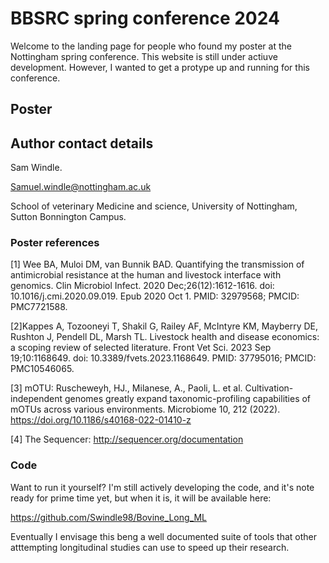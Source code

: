 # BBSRC spring conference 2024



Welcome to the landing page for people who found my poster at the Nottingham  spring conference. This website is still under actiuve development.  However, I wanted to get a protype up and running for this conference.

## Poster



## Author contact details



Sam Windle.

[Samuel.windle@nottingham.ac.uk](mailto:Samuel.windle@nottingham.ac.uk)

School of veterinary Medicine and science, University of Nottingham, Sutton Bonnington Campus.

### Poster references



[1] Wee BA, Muloi DM, van Bunnik BAD. Quantifying the transmission of  antimicrobial resistance at the human and livestock interface with  genomics. Clin Microbiol Infect. 2020 Dec;26(12):1612-1616. doi:  10.1016/j.cmi.2020.09.019. Epub 2020 Oct 1. PMID: 32979568; PMCID:  PMC7721588.

[2]Kappes A, Tozooneyi T, Shakil G, Railey AF, McIntyre  KM, Mayberry DE, Rushton J, Pendell DL, Marsh TL. Livestock health and  disease economics: a scoping review of selected literature. Front Vet  Sci. 2023 Sep 19;10:1168649. doi: 10.3389/fvets.2023.1168649. PMID:  37795016; PMCID: PMC10546065.

[3] mOTU: Ruscheweyh, HJ., Milanese, A., Paoli, L. et al.  Cultivation-independent genomes greatly expand taxonomic-profiling  capabilities of mOTUs across various environments. Microbiome 10, 212  (2022). https://doi.org/10.1186/s40168-022-01410-z

[4] The Sequencer: http://sequencer.org/documentation

### Code



Want to run it yourself? I'm still actively developing the code, and it's  note ready for prime time yet, but when it is, it will be available  here:

https://github.com/Swindle98/Bovine_Long_ML

Eventually I envisage this beng a well documented suite of tools that other atttempting longitudinal studies can use to speed up  their research.